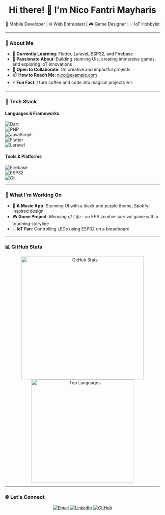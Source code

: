 <h1 align="center">Hi there! 👋 I'm Nico Fantri Mayharis</h1>  
<p align="center">  
🌟 Mobile Developer | 🌐 Web Enthusiast | 🎮 Game Designer | 💡 IoT Hobbyist  
</p>  

---

### 📝 About Me  
- 🌱 **Currently Learning**: Flutter, Laravel, ESP32, and Firebase  
- 👀 **Passionate About**: Building stunning UIs, creating immersive games, and exploring IoT innovations  
- 💞️ **Open to Collaborate**: On creative and impactful projects  
- 📫 **How to Reach Me**: [nico@example.com](mailto:nico@example.com)  
- ⚡ **Fun Fact**: I turn coffee and code into magical projects ☕✨  

---

### 🚀 Tech Stack  
#### Languages & Frameworks  
![Dart](https://img.shields.io/badge/Dart-0175C2?style=for-the-badge&logo=dart&logoColor=white)  
![PHP](https://img.shields.io/badge/PHP-777BB4?style=for-the-badge&logo=php&logoColor=white)  
![JavaScript](https://img.shields.io/badge/JavaScript-F7DF1E?style=for-the-badge&logo=javascript&logoColor=black)  
![Flutter](https://img.shields.io/badge/Flutter-02569B?style=for-the-badge&logo=flutter&logoColor=white)  
![Laravel](https://img.shields.io/badge/Laravel-FF2D20?style=for-the-badge&logo=laravel&logoColor=white)  

#### Tools & Platforms  
![Firebase](https://img.shields.io/badge/Firebase-FFCA28?style=for-the-badge&logo=firebase&logoColor=black)  
![ESP32](https://img.shields.io/badge/ESP32-000000?style=for-the-badge&logo=espressif&logoColor=white)  
![Git](https://img.shields.io/badge/Git-F05032?style=for-the-badge&logo=git&logoColor=white)  

---

### 🌟 What I'm Working On  
- 🎵 **A Music App**: Stunning UI with a black and purple theme, Spotify-inspired design  
- 🎮 **Game Project**: *Meaning of Life* - an FPS zombie survival game with a touching storyline  
- 💡 **IoT Fun**: Controlling LEDs using ESP32 on a breadboard  

---

### 📊 GitHub Stats  
<p align="center">  
<img src="https://github-readme-stats.vercel.app/api?username=NicoFantri&show_icons=true&theme=radical" alt="GitHub Stats" width="400"/>  
<img src="https://github-readme-stats.vercel.app/api/top-langs/?username=NicoFantri&layout=compact&theme=radical" alt="Top Languages" width="335"/>  
</p>  

---

### 🌐 Let's Connect  
<p align="center">  
<a href="mailto:nico@example.com"><img src="https://img.shields.io/badge/Email-D14836?style=for-the-badge&logo=gmail&logoColor=white" alt="Email"></a>  
<a href="https://www.linkedin.com/in/your-profile"><img src="https://img.shields.io/badge/LinkedIn-0077B5?style=for-the-badge&logo=linkedin&logoColor=white" alt="LinkedIn"></a>  
<a href="https://github.com/NicoFantri"><img src="https://img.shields.io/badge/GitHub-100000?style=for-the-badge&logo=github&logoColor=white" alt="GitHub"></a>  
</p>  
